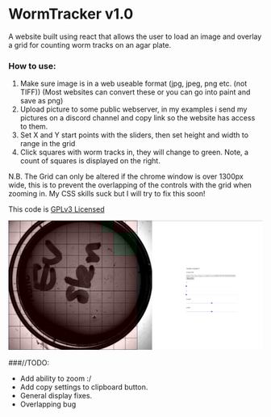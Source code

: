# WormTracker v1.0


A website built using react that allows the user to load an image and overlay a grid for counting worm tracks on an agar plate.

### How to use:

1. Make sure image is in a web useable format (jpg, jpeg, png etc. (not TIFF)) (Most websites can convert these or you can go into paint and save as png)
2. Upload picture to some public webserver, in my examples i send my pictures on a discord channel and copy link so the website has access to them.
3. Set X and Y start points with the sliders, then set height and width to range in the grid
4. Click squares with worm tracks in, they will change to green. Note, a count of squares is displayed on the right.

N.B. The Grid can only be altered if the chrome window is over 1300px wide, this is to prevent the overlapping of the controls with the grid when zooming in. My CSS skills suck but I will try to fix this soon!

This code is [GPLv3 Licensed](https://github.com/mah51/WormTracker/blob/main/LICENSE)

![Screenshot of website](/screenshot.png)

###//TODO:

- Add ability to zoom :/
- Add copy settings to clipboard button.
- General display fixes. 
- Overlapping bug



